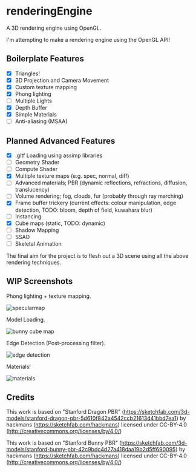 # renderingEngine
A 3D rendering engine using OpenGL.

I'm attempting to make a rendering engine using the OpenGL API!

Boilerplate Features
--

- [x] Triangles!
- [x] 3D Projection and Camera Movement
- [x] Custom texture mapping
- [x] Phong lighting
- [ ] Multiple Lights
- [x] Depth Buffer
- [x] Simple Materials
- [ ] Anti-aliasing (MSAA)

Planned Advanced Features
--

- [x] .gltf Loading using assimp libraries
- [ ] Geometry Shader
- [ ] Compute Shader
- [x] Multiple texture maps (e.g. spec, normal, diff) 
- [ ] Advanced materials; PBR (dynamic reflections, refractions, diffusion, translucency)
- [ ] Volume rendering; fog, clouds, fur (probably through ray marching)
- [x] Frame buffer trickery (current effects: colour manipulation, edge detection, TODO: bloom, depth of field, kuwahara blur)
- [ ] Instancing
- [x] Cube maps (static, TODO: dynamic)
- [ ] Shadow Mapping
- [ ] SSAO
- [ ] Skeletal Animation

The final aim for the project is to flesh out a 3D scene using all the above rendering techniques.

WIP Screenshots
--
Phong lighting + texture mapping.

![specularmap](https://user-images.githubusercontent.com/53636492/161247388-4decaa4f-1857-4cd9-a612-51091729c35a.png)

Model Loading.

![bunny cube map](https://user-images.githubusercontent.com/53636492/161961294-f9484a60-6a3d-433f-a049-ef14f40e208e.PNG)

Edge Detection (Post-processing filter).

![edge detection](https://user-images.githubusercontent.com/53636492/161684568-062ef1f2-e11e-4f23-81e5-607e855b11c0.PNG)

Materials!

![materials](https://user-images.githubusercontent.com/53636492/162161527-b93bce22-d92f-4d77-a7e7-1f06394a02de.gif)


Credits
--
This work is based on "Stanford Dragon PBR" (https://sketchfab.com/3d-models/stanford-dragon-pbr-5d610f842a4542ccb21613d41bbd7ea1) by hackmans (https://sketchfab.com/hackmans) licensed under CC-BY-4.0 (http://creativecommons.org/licenses/by/4.0/)

This work is based on "Stanford Bunny PBR" (https://sketchfab.com/3d-models/stanford-bunny-pbr-42c9bdc4d27a418daa19b2d5ff690095) by hackmans (https://sketchfab.com/hackmans) licensed under CC-BY-4.0 (http://creativecommons.org/licenses/by/4.0/)


